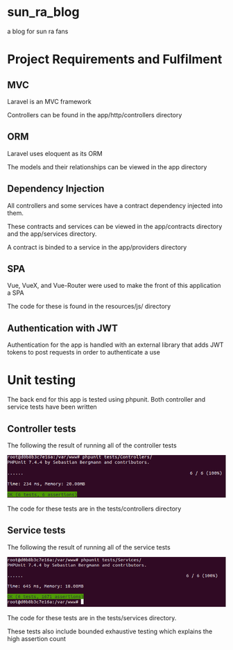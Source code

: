 # sun_ra_blog
a blog for sun ra fans

# Project Requirements and Fulfilment

## MVC

Laravel is an MVC framework

Controllers can be found in the app/http/controllers directory

## ORM

Laravel uses eloquent as its ORM

The models and their relationships can be viewed in the app directory

## Dependency Injection

All controllers and some services have a contract dependency injected into them.

These contracts and services can be viewed in the app/contracts directory and the app/services directory.

A contract is binded to a service in the app/providers directory

## SPA

Vue, VueX, and Vue-Router were used to make the front of this application a SPA

The code for these is found in the resources/js/ directory

## Authentication with JWT

Authentication for the app is handled with an external library that adds JWT tokens to post requests in order to authenticate a use

# Unit testing

The back end for this app is tested using phpunit. Both controller and service tests have been written

## Controller tests

The following the result of running all of the controller tests

![Alt text](https://github.com/liadGolan/sun_ra_blog/blob/master/public/images/controller_tests.png "Controller Tests")

The code for these tests are in the tests/controllers directory

## Service tests

The following the result of running all of the service tests

![Alt text](https://github.com/liadGolan/sun_ra_blog/blob/master/public/images/service_tests.png "Service Tests")

The code for these tests are in the tests/services directory.

These tests also include bounded exhaustive testing which explains the high assertion count
